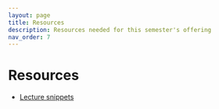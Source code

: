 ```yaml
---
layout: page
title: Resources
description: Resources needed for this semester's offering
nav_order: 7
---
```


# Resources

* [Lecture snippets](https://docs.google.com/document/d/1Xq7NvRocg-dMDZ_Vo-Y81jvSv717lDdOU73ml2bGLrE/edit?usp=sharing)
